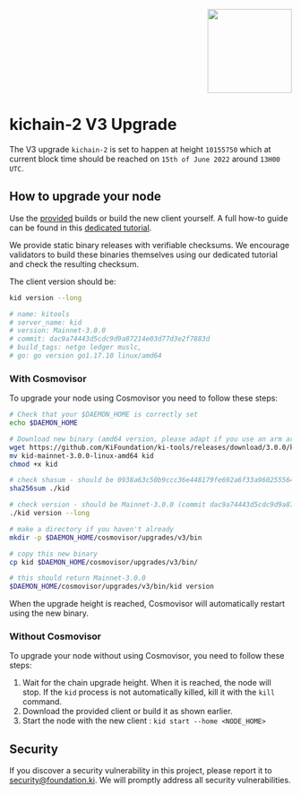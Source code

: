 <p align="right">
    <img width=150px src="https://wallet-testnet.blockchain.ki/static/img/icons/ki-chain.png" />
</p>

# kichain-2 V3 Upgrade

The V3 upgrade `kichain-2` is set to happen at height `10155750` which at current block time should be reached on `15th of June 2022` around `13H00 UTC`.

## How to upgrade your node

Use the [provided](https://github.com/KiFoundation/ki-tools/releases/tag/3.0.0) builds or build the new client yourself. A full how-to guide can be found in this [dedicated tutorial](https://github.com/KiFoundation/ki-tools#readme).

We provide static binary releases with verifiable checksums. We encourage validators to build these binaries themselves using our dedicated tutorial and check the resulting checksum.

The client version should be:
```bash
kid version --long

# name: kitools
# server_name: kid
# version: Mainnet-3.0.0
# commit: dac9a74443d5cdc9d9a87214e03d77d3e2f7883d
# build_tags: netgo ledger muslc,
# go: go version go1.17.10 linux/amd64
```

### With Cosmovisor
To upgrade your node using Cosmovisor you need to follow these steps:

```bash
# Check that your $DAEMON_HOME is correctly set
echo $DAEMON_HOME

# Download new binary (amd64 version, please adapt if you use an arm arch)
wget https://github.com/KiFoundation/ki-tools/releases/download/3.0.0/kid-mainnet-3.0.0-linux-amd64
mv kid-mainnet-3.0.0-linux-amd64 kid
chmod +x kid

# check shasum - should be 0938a63c50b9ccc36e448179fe692a6f33a9602555644bda81cd4df43b70f883
sha256sum ./kid

# check version - should be Mainnet-3.0.0 (commit dac9a74443d5cdc9d9a87214e03d77d3e2f7883d)
./kid version --long

# make a directory if you haven't already
mkdir -p $DAEMON_HOME/cosmovisor/upgrades/v3/bin

# copy this new binary
cp kid $DAEMON_HOME/cosmovisor/upgrades/v3/bin/

# this should return Mainnet-3.0.0
$DAEMON_HOME/cosmovisor/upgrades/v3/bin/kid version
```

When the upgrade height is reached, Cosmovisor will automatically restart using the new binary.

### Without Cosmovisor
To upgrade your node without using Cosmovisor,  you need to follow these steps:
1. Wait for the chain upgrade height. When it is reached, the node will stop. If the `kid` process is not automatically killed, kill it with the `kill` command.
2. Download the provided client or build it as shown earlier.
3. Start the node with the new client : `kid start --home <NODE_HOME>`

## Security

If you discover a security vulnerability in this project, please report it to security@foundation.ki. We will promptly address all security vulnerabilities.
